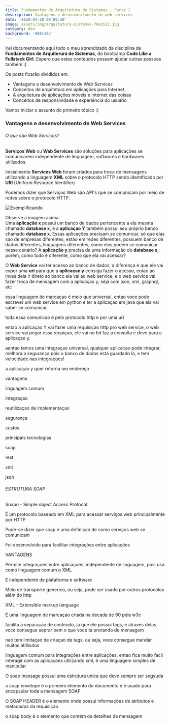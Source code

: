 ```yaml
---
title: Fundamentos de Arquitetura de Sistemas - Parte 1
description: Vantagens e desenvolvimento de web services
date: '2020-04-20 08:09:30'
image: assets/img/arquitetura-sistemas-768x512.jpg
category: dev
background: '#88c18c'
---
```

Irei documentando aqui todo o meu aprendizado da disciplina de **Fundamentos de Arquiterura de Sistemas**, do bootcamp **Code Like a Fullstack Girl**. Espero que estes conteúdos possam ajudar outras pessoas também :)

Os posts ficarão divididos em:

* Vantagens e desenvolvimento de Web Services
* Conceitos de arquitetura em aplicações para Internet
* A arquitetura de aplicações móveis e internet das coisas
* Conceitos de responsividade e experiência do usuário

Vamos iniciar o assunto do primeiro tópico :)

### Vantagens e desenvolvimento de Web Services

###### O que são Web Services?

**Serviços Web** ou **Web Services** são soluções para aplicações se comunicarem independente de linguagem, softwares e hardwares utilizados.

Inicialmente **Services Web** foram criados para troca de mensagens utilizando a linguagem **XML** sobre o protocolo HTTP sendo identificado por **URI** (Uniform Resource Identifier)

Podemos dizer que Serviços Web são API's que se comunicam por meio de redes sobre o protocolo HTTP.

![Exemplificando](assets/img/unnamed.png "Exemplificando")

Observe a imagem acima.\
Uma **aplicação x** possui um banco de dados pertencente a ela mesma chamado **database x**, e a **aplicaçao Y** também possui seu próprio banco chamado **database x**. Essas aplicações precisam se comunicar, só que elas sao de empresas diferentes, estão em redes diferentes, possuem banco de dados diferentes, linguagens diferentes, como elas podem se comunicar nesse cenário? A **aplicação y** precisa de uma informação do **database x**, porém, como tudo é diferente, como que ela vai acessar?

O **Web Service** vai ter acesso ao banco de dados, a diferença é que ele vai expor uma **uri** para que a **aplicaçao y** consiga fazer o acesso, entao ao inves dela ir direto ao banco ela vai ao web service, e o web service vai fazer troca de mensagem com a aplicaçao y, seja com json, xml, graphql, etc

essa linguagem de marcaçao é meio que universal, entao voce pode escrever um web service em python e ter a aplicaçao em java que ela vai saber se comunicar.

toda essa comunicao é pelo protocolo http e por uma uri 

entao a aplicaçao Y vai fazer uma requisiçao http pro web service, o web service vai pegar essa requiçao, ele vai no bd faz a consulta e deve para a aplicaçao y.

aentao temos uma integraçao universal, qualquer aplicacao pode integrar, melhora a segurança pois o banco de dados está guardado lá, e tem velocidade nas integraçoes!

a aplicaçao y quer retorna um endereço

vantagens

linguagem comum 

integraçao

reutilizaçao de implementaçao

segurança

custos

principais tecnologias

soap

rest

xml

json

###### ESTRUTURA SOAP

Soapo - Simple object Access Protocol

É um protocolo baseado em XML para acessar serviços web principalmente por HTTP

Pode-se dizer que soap é uma definiçao de como serviços web se comunicam

Foi desenvolvido para facilitar integrações entre aplicações

VANTAGENS

Permite integraçoes entre aplicaçoes, independente de linguagem, pois usa como linguagem comum o XML

É independente de plataforma e software

Meio de transporte generico, ou seja, pode ser usado por outros protocolos além do http

XML - Extensible markup language

É uma linguagem de marcaçao criada na decada de 90 pela w3c

facilita a separaçao de conteudo, ja que ele possui tags, e atraves delas voce consegue seprar bem o que voce ta enviando de mensagem

nao tem limitaçao de criaçao de tags, ou seja, voce consegue mandar muitos atributos

linguagem comum para integrações entre aplicações, entao fica muito facil interagir com as aplicaçoes utilizando xml, é uma linguagem simples de manipular

O soap message possui uma estrutura unica que deve sempre ser segyuda

o soap envelope é o primeiro elemento do documento e é usado para encapsular toda a mensagem SOAP

O SOAP HEADER é o elemento onde possui informações de atributos e metadados da requisiçao

o soap body é o elemento que contém os detalhes da mensagem
